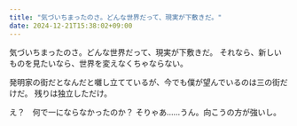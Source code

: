 ```yaml
---
title: "気づいちまったのさ。どんな世界だって、現実が下敷きだ。"
date: 2024-12-21T15:38:02+09:00
---
```

気づいちまったのさ。どんな世界だって、現実が下敷きだ。
それなら、新しいものを見たいなら、世界を変えなくちゃならない。

発明家の街だとなんだと囃し立てているが、今でも僕が望んでいるのは三の街だけだ。
残りは独立しただけ。

え？　何で一にならなかったのか？
そりゃあ……うん。向こうの方が強いし。

